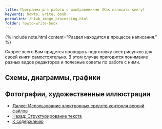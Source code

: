 ```yaml
---
title: Программа для работы с изображениями (Как написать книгу)
keywords: howto, write, book
permalink: /htwb_image_processing.html
folder: howto-write-book
---
```


{% include note.html content="Раздел находится в процессе написания." %}

Скорее всего Вам придется проводить подготовку всех рисунков для своей
книги самостоятельно.  В этом случае пригодится понимание разных видов
редакторов и полезные советы по работе с ними.

## Схемы, диаграммы, графики

## Фотографии, художественные иллюстрации

- [Далее: Использование электронных средств контроля версий файлов](/htwb_versions.html)
- [Назад: Структурирование текста](/htwb_text_structure.html)
- [К содержанию](/htwb_toc.html)
